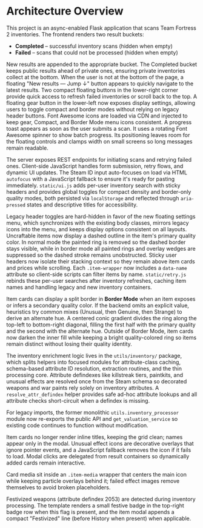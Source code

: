 # Architecture Overview

This project is an async-enabled Flask application that scans Team Fortress 2 inventories.
The frontend renders two result buckets:

- **Completed** – successful inventory scans (hidden when empty)
- **Failed** – scans that could not be processed (hidden when empty)

New results are appended to the appropriate bucket. The Completed bucket keeps
public results ahead of private ones, ensuring private inventories collect at
the bottom. When the user is not at the bottom of the page, a floating
"New results — Jump ↓" button appears to quickly navigate to the latest results.
Two compact floating buttons in the lower-right corner provide quick access to
refresh failed inventories or scroll back to the top.
A floating gear button in the lower-left now exposes display settings, allowing
users to toggle compact and border modes without relying on legacy header
buttons. Font Awesome icons are loaded via CDN and injected to keep gear, Compact, and Border Mode menu icons consistent.
A progress toast appears as soon as the user submits a scan. It uses a rotating Font Awesome spinner to show batch progress. Its positioning leaves room for the floating controls and clamps width on small screens so long messages remain readable.

The server exposes REST endpoints for initiating scans and retrying failed ones.
Client-side JavaScript handles form submission, retry flows, and dynamic UI updates.
The Steam ID input auto-focuses on load via HTML `autofocus` with a JavaScript
fallback to ensure it's ready for pasting immediately.
`static/ui.js` adds per-user inventory search with sticky headers and provides global
toggles for compact density and border-only quality modes, both persisted via
`localStorage` and reflected through `aria-pressed` states and descriptive titles for accessibility.

Legacy header toggles are hard-hidden in favor of the new floating settings menu, which synchronizes with the existing body classes, mirrors legacy icons into the menu, and keeps display options consistent on all layouts.
Uncraftable items now display a dashed outline in the item's primary quality color. In normal mode the painted ring is removed so the dashed border stays visible, while in border mode all painted rings and overlay wedges are suppressed so the dashed stroke remains unobstructed.
Sticky user headers now isolate their stacking context so they remain above item cards and prices while scrolling.
Each `.item-wrapper` now includes a `data-name` attribute so client-side scripts can filter items by name. `static/retry.js` rebinds these per-user searches after inventory refreshes, caching item names and handling legacy and new inventory containers.

Item cards can display a split border in **Border Mode** when an item exposes or infers a secondary quality color. If the backend omits an explicit value, heuristics try common mixes (Unusual, then Genuine, then Strange) to derive an alternate hue. A centered conic gradient divides the ring along the top-left to bottom-right diagonal, filling the first half with the primary quality and the second with the alternate hue.
Outside of Border Mode, item cards now darken the inner fill while keeping a bright quality-colored ring so items remain distinct without losing their quality identity.

The inventory enrichment logic lives in the `utils/inventory/` package, which splits
helpers into focused modules for attribute-class caching, schema-based attribute
ID resolution, extraction routines, and the thin processing core. Attribute
defindexes like killstreak tiers, paintkits, and unusual effects are resolved
once from the Steam schema so decorated weapons and war paints rely solely on
inventory attributes. A `resolve_attr_defindex` helper provides safe ad-hoc
attribute lookups and all attribute checks short-circuit when a defindex is
missing.

For legacy imports, the former monolithic `utils.inventory_processor` module now
re-exports the public API and `get_valuation_service` so existing code continues to
function without modification.

Item cards no longer render inline titles, keeping the grid clean; names appear only in the modal. Unusual effect icons are decorative overlays that ignore pointer events, and a JavaScript fallback removes the icon if it fails to load. Modal clicks are delegated from result containers so dynamically added cards remain interactive.

Card media sit inside an `.item-media` wrapper that centers the main icon while keeping particle overlays behind it; failed effect images remove themselves to avoid broken placeholders.

Festivized weapons (attribute defindex 2053) are detected during inventory processing. The template renders a small festive badge in the top-right badge row when this flag is present, and the item modal appends a compact "Festivized" line (before History when present) when applicable.
